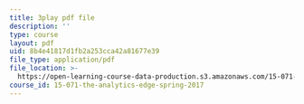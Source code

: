 ```yaml
---
title: 3play pdf file
description: ''
type: course
layout: pdf
uid: 8b4e41817d1fb2a253cca42a81677e39
file_type: application/pdf
file_location: >-
  https://open-learning-course-data-production.s3.amazonaws.com/15-071-the-analytics-edge-spring-2017/8b4e41817d1fb2a253cca42a81677e39_7MAVWhOUTGU.pdf
course_id: 15-071-the-analytics-edge-spring-2017
---
```


